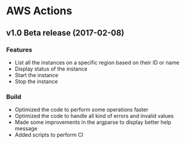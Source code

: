 # **AWS Actions**

## v1.0 Beta release (2017-02-08)
### Features

- List all the instances on a specific region based on their ID or name
- Display status of the instance
- Start the instance
- Stop the instance

### Build

- Optimized the code to perform some operations faster
- Optimized the code to handle all kind of errors and invalid values
- Made some improvements in the argparse to display better help message
- Added scripts to perform CI